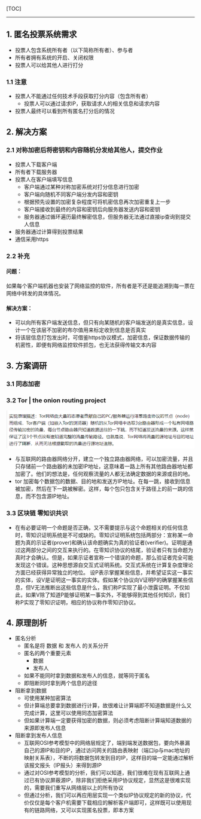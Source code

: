 [TOC]

------



## 1. 匿名投票系统需求

- 投票人包含系统所有者（以下简称所有者）、参与者
- 所有者拥有系统的开启、关闭权限
- 投票人可以给其他人进行打分

### 1.1 注意

- 投票人不能通过任何技术手段获取打分内容（包含所有者）
  - 投票人可以通过请求IP，获取请求人的相关信息和请求内容
- 投票人最终可以看到所有匿名打分后的情况

## 2. 解决方案

### 2.1 对称加密后将密钥和内容随机分发给其他人，提交作业

- 投票人下载客户端
- 所有者下载服务器
- 投票人在客户端填写信息
  - 客户端通过某种对称加密系统对打分信息进行加密
  - 客户端向随机不同客户端分发内容和密钥
  - 根据预先设置的加密复杂程度可将机密信息再次加密重复上一步
  - 客户端接收到最终的内容和密钥后向服务器发送内容和密钥
  - 服务器通过循环遍历最终解密信息，但服务器无法通过直接ip查询到提交人信息
- 服务器通过计算得到投票结果
- 通信采用https

### 2.2 补充

#### 问题：

如果每个客户端机器也安装了网络监控的软件，所有者是不还是能追溯到每一票在网络中转发的具体情况。

#### 解决方案：

- 可以向所有客户端发送信息，但只有向某随机的客户端发送的是真实信息，设计一个在该层不加密的布尔值用来标定收到信息是否真实
- 将该层信息打包发出时，可借鉴https协议模式，加密信息，保证数据传输的机密性，即便有网络监控软件抓包，也无法获得传输文本内容

## 3. 方案调研

### 3.1 同态加密

### 3.2 Tor | the onion routing project

![img](README.assets\screen_shot_1658816376886(1).png)

- 与互联网的路由器网络分开，建立一个独立路由器网络，可以加密流量，并且只存储前一个路由器的未加密IP地址，这意味着一路上所有其他路由器地址都加密了。他们的想法是，任何观察流量的人都无法确定数据的来源或目的地。
- tor 加密每个数据包的数据、目的地和发送方IP地址。在每一跳，接收到信息被加密，然后在下一跳被解密。这样，每个包只包含关于路径上的前一跳的信息，而不包含源IP地址。

### 3.3 区块链 零知识共识

- 在有必要证明一个命题是否正确，又不需要提示与这个命题相关的任何信息时，零知识证明系统是不可或缺的。零知识证明系统包括两部分：宣称某一命题为真的示证者(prover)和确认该命题确实为真的验证者(verifier)。证明是通过这两部分之间的交互来执行的。在零知识协议的结尾，验证者只有当命题为真时才会确认。但是，如果示证者宣称一个错误的命题，那么验证者完全可能发现这个错误。这种思想源自交互式证明系统。交互式系统在计算复杂度理论方面已经获得异常独立的地位。
  设P表示掌握某些信息，并希望证实这一事实的实体，设V是证明这一事实的实体。假如某个协议向V证明P的确掌握某些信息，但V无法推断出这些信息是什么，我们称P实现了最小泄露证明。不仅如此，如果V除了知道P能够证明某一事实外，不能够得到其他任何知识，我们称P实现了零知识证明，相应的协议称作零知识协议。

## 4. 原理剖析

- 匿名分析
  - 匿名是将 数据 和 发布人 的关系分开
  - 匿名的两个重要元素
    - 数据
    - 发布人
  - 如果不能同时拿到数据和发布人的信息，就等同于匿名
  - 即阻断同时拿到两个信息的途径
- 阻断拿到数据
  - 可使用某种加密算法
  - 但计算端总要拿到数据进行计算，故很难让计算端即不知道数据是什么又完成计算，这里可以使用同态加密算法
  - 但如果计算端一定要获得加密的数据，则必须考虑阻断计算端知道数据的来源即发布人信息
- 阻断拿到发布人信息
  - 互联网OSI参考模型中的网络层规定了，端到端发送数据包，要向外暴漏自己的源IP和目的IP，通过访问网关的路由表映射（端口ip与mac地址的映射关系表），不断的将数据包转发到目的IP，这样目的端一定能通过解析该报文报头（IP报头）来得到源IP
  - 通过对OSI参考模型的分析，我们可以知道，我们很难在现有互联网上通过已有协议屏蔽源IP，除非我们拒绝采用IP协议规定，显然这是很难实现的，需要我们重写从网络层以上的所有协议
  - 但通过分析，我们可以再应用层实现一个类似IP协议规定的新的协议，代价仅仅是每个客户机需要下载相应的解析客户端即可，这样既可以使用现有的链路网络，又可以实现匿名投票，即本方案


